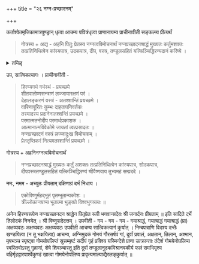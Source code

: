 +++
title = "२६ नग्न-प्रच्छादनम्"

+++

कर्ताश्वेतमृत्तिकामात्रपुण्ड्रान् धृत्वा आचम्य पवित्रंधृत्वा प्राणानायम्य प्राचीनावीती सङ्कल्प्य प्रीत्यर्थं 

> गोत्रस्य + अद्य - अहनि पितुः प्रेतस्य नग्नत्वविमोचनार्थं नग्नप्रच्छादनश्राद्धं मुख्यतः कर्तुमशक्तः तत्प्रतिनिधित्वेन कांस्यपात्र, उदकपात्र, दीप, वस्त्र, तण्डुलसहितं यत्किञ्चिद्धिरण्यदानं करिष्ये ।

<details><summary>तमिऴ्</summary>

வாஸோதக திலோதகங்களை ஆகர்ஷித்துச் செய்து, பிறகு கிரமப்படி செய்து வர வேண்டும். இவ்விதமே கிருஹத்வார குண்டத்தில் பாஷாணம் தொலைந்திருந்தாலும் இப்படித் தான் செய்ய வேண்டும். ஆனால் அங்கு கீழே செய்யப்பட்டிருந்த வாஸோதக, பிண்ட, பலி ஏகாத்தர விருத்தி, நவச்ராத்தம் இவைகளை அன்றைய தினம் பர்யந்தத்திற்கு ஆகர்ஷித்துச் செய்ய வேண்டும். இதற்குள் தொலைந்த பாஷாணம் கிடைக்கப் பெறுமாகில் "யமே இவ + இந்தவேந:" என்கிற மந்திரத்தினால் கிடைத்த பாஷாணத்தையும் இடையில் ஸ்தாபிக்கப்பட்டிருந்ததுடன் சேர்த்து ஊன்றி விடவும். உத்தாபன ஸமயத்தில் சேர்ந்தாற்போல் எடுத்து விடவும்.

</details>

उप, सात्विकत्यागः । प्राचीनावीती -

> हिरण्यगर्भ गर्भस्थं - प्रयच्छमे  
शीतवातोष्णसन्त्राणं लज्जायारक्षणं परं ।  
देहालङ्करणं वस्त्रं - अतश्शान्तिं प्रयच्छमे ।  
वारिणापूरितः कुम्भः दाहतापनिवर्तकः  
तस्मादस्य प्रदानेनातश्शन्तिं प्रयच्छमे ।  
परमात्मतनोदीप परमार्थप्रकाशक ।  
आत्मानात्मविवेकोमे जायतां त्वत्प्रसादतः ।  
नग्नप्रच्छादनं वस्त्रं लज्जादुःख विमोचकम् ।  
प्रेततृप्तिकरं नित्यमतश्शान्तिं प्रयच्छमे ।

गोत्रस्य + अहनिनग्नत्वविमोचनार्थं

> नग्नप्रच्छादनश्राद्धं मुख्यतः कर्तुं अशक्तः तत्प्रतिनिधित्वेन कांस्यपात्र, सोदकपात्र, दीपवस्त्रतण्डुलसहितं यत्किञ्चिद्धिरण्यं श्रीवैष्णवाय तुभ्यमहं सम्प्रददे । 

नमः, नमम - अच्युतः प्रीयताम् दक्षिणाग्रं दर्भं निधाय । 

> एकोविष्णुर्महद्भूतं पृतम्भूतान्यकोशः ।  
त्रींल्लोकान्व्याप्य भूतात्मा भुङ्क्ते विश्वभुगव्ययः ॥ 

अनेन हिरण्यरूपेण नग्नप्रच्छानदन श्राद्धेन पितृप्रेत रूपी भगवान्सदेवः श्री जनार्दनः प्रीयताम् ॥ इति सादिते दर्भे तिलोदकं निनयेत् । श्री विष्णुपादेदत्तम् । उपवीती - गय - गय - गय - गयाश्राद्धं, गयाश्राद्धं गयाश्राद्धं (प्रा) अक्षय्यवटः अक्षप्यवटः अक्षय्यवटः उपवीती आचम्य सात्विकत्यागं कुर्यात् । निम्बपत्राणि विदश्य दन्तैः खण्डयित्वा (न तु भक्षयित्वा) आचम्य, अग्निमुदकं गोमयं गौरसर्षपं गां, दूर्वां प्रवालं, अक्षतान्, तिलान्, अश्मान, मृषभञ्च स्पृष्ट्वा गोमयोपलिप्तं सुसम्मृष्टं सदीपं गृहं प्रविश्य यस्मिन्देशे प्राणा उत्क्रान्ताः तंदेशं गोमयेनोपलिप्य स्वस्तिवोऽस्तु गृहाणां, शेषे शिवञ्चास्तु इति दूर्वा तण्डुलानुदकमिश्रानवकीर्य फलं समभिमृश्य बहिर्गृहद्वारपार्श्वेकुण्डं खात्वा गोमयेनोपलिप्य प्रावृत्यमाल्याद्यैरलङ्कुर्यात् ॥